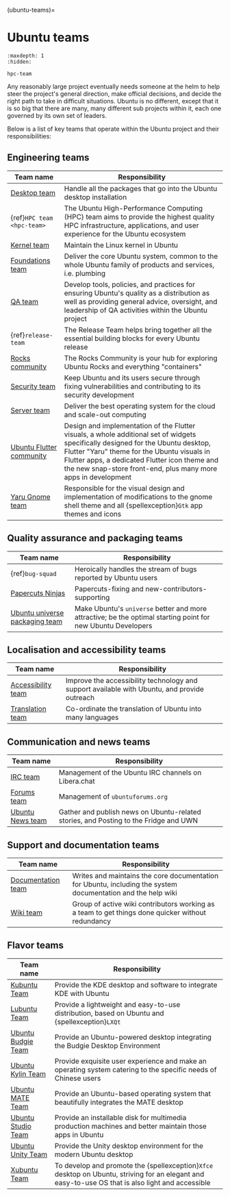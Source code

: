 (ubuntu-teams)=
# Ubuntu teams

```{toctree}
:maxdepth: 1
:hidden:

hpc-team
```
Any reasonably large project eventually needs someone at the helm to help steer the project's general direction, make official decisions, and decide the right path to take in difficult situations. Ubuntu is no different, except that it is so big that there are many, many different sub projects within it, each one governed by its own set of leaders.

Below is a list of key teams that operate within the Ubuntu project and their responsibilities: 

## Engineering teams

| Team name | Responsibility |
| --- | --- |
| [Desktop team](https://wiki.ubuntu.com/DesktopTeam) | Handle all the packages that go into the Ubuntu desktop installation |
| {ref}`HPC team <hpc-team>` | The Ubuntu High-Performance Computing (HPC) team aims to provide the highest quality HPC infrastructure, applications, and user experience for the Ubuntu ecosystem |
| [Kernel team](https://wiki.ubuntu.com/KernelTeam) | Maintain the Linux kernel in Ubuntu |
| [Foundations team](https://wiki.ubuntu.com/FoundationsTeam) | Deliver the core Ubuntu system, common to the whole Ubuntu family of products and services, i.e. plumbing |
| [QA team](https://wiki.ubuntu.com/QATeam) | Develop tools, policies, and practices for ensuring Ubuntu's quality as a distribution as well as providing general advice, oversight, and leadership of QA activities within the Ubuntu project |
| {ref}`release-team` | The Release Team helps bring together all the essential building blocks for every Ubuntu release |
| [Rocks community](https://ubuntu.com/community/docs/governance/teams/rocks) | The Rocks Community is your hub for exploring Ubuntu Rocks and everything "containers" |
| [Security team](https://wiki.ubuntu.com/SecurityTeam) | Keep Ubuntu and its users secure through fixing vulnerabilities and contributing to its security development |
| [Server team](https://wiki.ubuntu.com/ServerTeam) | Deliver the best operating system for the cloud and scale-out computing |
| [Ubuntu Flutter community](https://github.com/ubuntu-flutter-community) | Design and implementation of the Flutter visuals, a whole additional set of widgets specifically designed for the Ubuntu desktop, Flutter "Yaru" theme for the Ubuntu visuals in Flutter apps, a dedicated Flutter icon theme and the new snap-store front-end, plus many more apps in development |
| [Yaru Gnome team](https://github.com/ubuntu/yaru) | Responsible for the visual design and implementation of modifications to the gnome shell theme and all {spellexception}`Gtk` app themes and icons |


## Quality assurance and packaging teams

| Team name | Responsibility |
| --- | --- |
| {ref}`bug-squad` | Heroically handles the stream of bugs reported by Ubuntu users |
| [Papercuts Ninjas](https://launchpad.net/~papercuts-ninja) | Papercuts-fixing and new-contributors-supporting |
| [Ubuntu universe packaging team](https://wiki.ubuntu.com/MOTU) | Make Ubuntu's `universe` better and more attractive; be the optimal starting point for new Ubuntu Developers |


## Localisation and accessibility teams 

|Team name | Responsibility |
| --- | --- |
| [Accessibility team](https://wiki.ubuntu.com/AccessibilityTeam) | Improve the accessibility technology and support available with Ubuntu, and provide outreach |
| [Translation team](https://wiki.ubuntu.com/TranslationTeam) | Co-ordinate the translation of Ubuntu into many languages |


## Communication and news teams

| Team name | Responsibility |
| --- | --- |
| [IRC team](https://wiki.ubuntu.com/IRC/IrcTeam) | Management of the Ubuntu IRC channels on Libera.chat |
| [Forums team](https://launchpad.net/~ubuntuforums-staff) | Management of `ubuntuforums.org` |
| [Ubuntu News team](https://wiki.ubuntu.com/NewsTeam) | Gather and publish news on Ubuntu-related stories, and Posting to the Fridge and UWN |


## Support and documentation teams

| Team name | Responsibility |
| --- | --- |
| [Documentation team](https://wiki.ubuntu.com/DocumentationTeam) | Writes and maintains the core documentation for Ubuntu, including the system documentation and the help wiki |
| [Wiki team](https://wiki.ubuntu.com/DocumentationTeam/Wiki) | Group of active wiki contributors working as a team to get things done quicker without redundancy |


## Flavor teams

| Team name | Responsibility |
| --- | --- |
| [Kubuntu Team](https://wiki.ubuntu.com/Kubuntu) | Provide the KDE desktop and software to integrate KDE with Ubuntu |
| [Lubuntu Team](https://wiki.ubuntu.com/Lubuntu) | Provide a lightweight and easy-to-use distribution, based on Ubuntu and {spellexception}`LXQt` |
| [Ubuntu Budgie Team](https://ubuntubudgie.org/team/) | Provide an Ubuntu-powered desktop integrating the Budgie Desktop Environment |
| [Ubuntu Kylin Team](https://wiki.ubuntu.com/Ubuntu%20kylin) | Provide exquisite user experience and make an operating system catering to the specific needs of Chinese users |
| [Ubuntu MATE Team](https://ubuntu-mate.community/) | Provide an Ubuntu-based operating system that beautifully integrates the MATE desktop |
| [Ubuntu Studio Team](https://wiki.ubuntu.com/UbuntuStudio) | Provide an installable disk for multimedia production machines and better maintain those apps in Ubuntu |
| [Ubuntu Unity Team](https://launchpad.net/~unity7maintainers) | Provide the Unity desktop environment for the modern Ubuntu desktop |
| [Xubuntu Team](https://wiki.ubuntu.com/Xubuntu) | To develop and promote the {spellexception}`Xfce` desktop on Ubuntu, striving for an elegant and easy-to-use OS that is also light and accessible |

